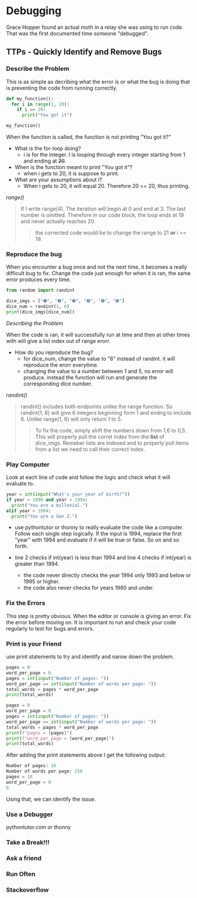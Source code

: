 # Debugging

Grace Hopper found an actual moth in a relay she was using to run code. That was the first documented time someone "debugged".

## TTPs - Quickly Identify and Remove Bugs

### Describe the Problem

This is as simple as decribing what the error is or what the bug is doing that is preventing the code from running correctly.

```python
def my_function():
  for i in range(1, 20):
    if i == 20:
      print("You got it")

my_function()
```

When the function is called, the function is not printing "You got it?"

- What is the for-loop doing?
    - i is for the integer. I is looping through every integer starting from 1 and ending at ~~20~~.
- When is the function meant to print "You got it"?
    - when i gets to 20, it is suppose to print.
- What are your assumptions about i?
    - When i gets to 20, it will equal 20. Therefore 20 == 20, thus printing.

*range()*
> If  I write range(4). The iteration will begin at 0 and end at 3. The last number is omitted. Therefore in our code block, the loop ends at 19 and never actually reaches 20.
>> the corrected code would be to change the range to 21 **or** i == 19.

### Reproduce the bug

When you encounter a bug once and not the next time, it becomes a really difficult bug to fix. Change the code just enough for when it is ran, the same error produces every time.

```python
from random import randint

dice_imgs = ["❶", "❷", "❸", "❹", "❺", "❻"]
dice_num = randint(1, 6)
print(dice_imgs[dice_num])
```
*Describing the Problem*

When the code is ran, it will successfully run at time and then at other times with will give a list index out of range erorr. 

- How do you reproduce the bug?
    - for dice_num, change the value to "6" instead of randint. it will reproduce the erorr everytime.
    - changing the value to a number between 1 and 5, no error will produce. instead the function will run and generate the corresponding dice number. 

*randint()*
> randint() includes both endpoints unlike the range function. So randint(1, 6) will give 6 integers beginning form 1 and endng to include 6. Unlike range(1, 6) will only return 1 to 5.
>> To fix the code, simply shift the numbers down from 1,6 to 0,5. This will properly pull the corret index from the **list** of dice_imgs. Remeber lists are indexed and to properly pull items from a list we need to call their correct index. 

### Play Computer

Look at each line of code and follow the logic and check what it will evaluate to.

```python
year = int(input("What's your year of birth?"))
if year > 1980 and year < 1994:
  print("You are a millenial.")
elif year > 1994:
  print("You are a Gen Z.")
```

- use pythontutor or thonny to really evaluate the code like a computer. Follow each single step logically. If the input is 1994, replace the first "year" with 1994 and evaluate if it will be true or false. So on and so forth. 

- line 2 checks if int(year) is less than 1994 and line 4 checks if int(year) is greater than 1994.
    - the code never directly checks the year 1994 only 1993 and below or 1995 or higher.
    - the code also never checks for years 1980 and under.

### Fix the Errors

This step is pretty obvious. When the editor or console is giving an error. Fix the error before moving on. It is important to run and check your code regularly to test for bugs and errors. 

### Print is your Friend

use print statements to try and identify and narow down the problem. 

```python
pages = 0
word_per_page = 0
pages = int(input("Number of pages: "))
word_per_page == int(input("Number of words per page: "))
total_words = pages * word_per_page
print(total_words)
```
```python
pages = 0
word_per_page = 0
pages = int(input("Number of pages: "))
word_per_page == int(input("Number of words per page: "))
total_words = pages * word_per_page
print(f"pages = {pages}")
print(f"word_per_page = {word_per_page}")
print(total_words)
```
After adding the print statements above I get the following output:
```python
Number of pages: 10
Number of words per page: 250
pages = 10
word_per_page = 0
0
```
Using that, we can identify the issue.

### Use a Debugger

pythontutor.com or thonny

### Take a Break!!!

### Ask a friend

### Run Often

### Stackoverflow